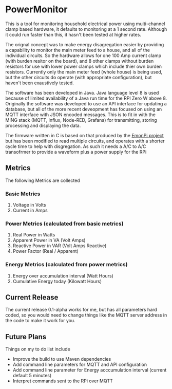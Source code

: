 # PowerMonitor
This is a tool for monitoring household electrical power using multi-channel  clamp based hardware, it defaults to monitoring at a 1 second rate. Although it could run faster than this, it hasn't been tested at higher rates.

The orignal concept was to make energy disagregation easier by providing a capability to monitor the main meter feed to a house, and all of the individual circuits. So the hardware allows for one 100 Amp current clamp (with burden resitor on the board), and 8 other clamps without burden resistors for use with lower power clamps which include thier own burden resistors. Currently only the main meter feed (whole house) is being used, but the other circuits do operate (with appropriate configuration), but haven't been exaustively tested. 

The software has been developed in Java. Java language level 8 is used because of limited availability of a Java run time for the RPI Zero W above 8. Originally the software was developed to use an API interface for updating a database, but all of the more recent deveopment has focused on using an MQTT interface with JSON encoded messages. This is to fit in with the MING stack (MQTT, Influx, Node-RED, Grafana) for transmitting, storing processing and displaying the data.

The firmware written in C is based on that produced by the [EmonPi project](https://github.com/openenergymonitor/emonpi) but has been modified to read multiple circuits, and operates with a shorter cycle time to help with disgregation. As such it needs a A/C to A/C transofrmer to provide a waveform plus a power supply for the RPi

## Metrics
The following Metrics are collected
### Basic Metrics
  1. Voltage in Volts
  2. Current in Amps
### Power Metrics (calculated from basic metrics)
  1. Real Power in Watts
  2. Apparent Power in VA (Volt Amps)
  3. Reactive Power in VAR (Volt Amps Reactive)
  4. Power Factor (Real / Apparent)
### Energy Metrics (calculated from power metrics)
  1. Energy over accumulation interval (Watt Hours)
  2. Cumulative Energy today (Kilowatt Hours)

## Current Release
The current release 0.1-alpha works for me, but has all parameters hard coded, so you would need to change things like the MQTT server address in the code to make it work for you.

## Future Plans
Things on my to do list include
* Improve the build to use Maven dependencies
* Add command line parameters for MQTT and API configuration
* Add command line parameter for Energy acccumulation interval (current default 5 minutes)
* Interpret commands sent to the RPi over MQTT
